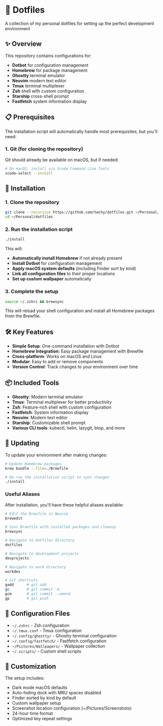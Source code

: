 # 🔧 Dotfiles

A collection of my personal dotfiles for setting up the perfect development environment

## ✨ Overview

This repository contains configurations for:

- **Dotbot** for configuration management
- **Homebrew** for package management
- **Ghostty** terminal emulator
- **Neovim** modern text editor
- **Tmux** terminal multiplexer
- **Zsh** shell with custom configuration
- **Starship** cross-shell prompt
- **Fastfetch** system information display

## 📋 Prerequisites

The installation script will automatically handle most prerequisites, but you'll need:

### 1. Git (for cloning the repository)

Git should already be available on macOS, but if needed:

```bash
# On macOS, install via Xcode Command Line Tools
xcode-select --install
```

## 🚀 Installation

### 1. Clone the repository

```bash
git clone --recursive https://github.com/twchy/dotfiles.git ~/Personal/dotfiles
cd ~/Personal/dotfiles
```

### 2. Run the installation script

```bash
./install
```

This will:

- **Automatically install Homebrew** if not already present
- **Install Dotbot** for configuration management
- **Apply macOS system defaults** (including Finder sort by kind)
- **Link all configuration files** to their proper locations
- **Set up custom wallpaper** automatically

### 3. Complete the setup

```bash
source ~/.zshrc && brewsync
```

This will reload your shell configuration and install all Homebrew packages from the Brewfile.

## 🛠️ Key Features

- **Simple Setup**: One-command installation with Dotbot
- **Homebrew Integration**: Easy package management with Brewfile
- **Cross-platform**: Works on macOS and Linux
- **Modular**: Easy to add or remove components
- **Version Control**: Track changes to your environment over time

## 📦 Included Tools

- **Ghostty**: Modern terminal emulator
- **Tmux**: Terminal multiplexer for better productivity
- **Zsh**: Feature-rich shell with custom configuration
- **Fastfetch**: System information display
- **Neovim**: Modern text editor
- **Starship**: Customizable shell prompt
- **Various CLI tools**: kubectl, helm, lazygit, btop, and more

## 🔄 Updating

To update your environment after making changes:

```bash
# Update Homebrew packages
brew bundle --file=./Brewfile

# Re-run the installation script to sync changes
./install
```

### Useful Aliases

After installation, you'll have these helpful aliases available:

```bash
# Edit the Brewfile in Neovim
brewedit

# Sync Brewfile with installed packages and cleanup
brewsync

# Navigate to dotfiles directory
dotfiles

# Navigate to development projects
devprojects

# Navigate to work directory
workdev

# Git shortcuts
gadd      # git add
gc        # git commit -m
gcm       # git commit --amend
gp        # git push
```

## 📁 Configuration Files

- `~/.zshrc` - Zsh configuration
- `~/.tmux.conf` - Tmux configuration
- `~/.config/ghostty/` - Ghostty terminal configuration
- `~/.config/fastfetch/` - Fastfetch configuration
- `~/Pictures/Wallpapers/` - Wallpaper collection
- `~/.scripts/` - Custom shell scripts

## 🎨 Customization

The setup includes:

- Dark mode macOS defaults
- Auto-hiding dock with MRU spaces disabled
- Finder sorted by kind by default
- Custom wallpaper setup
- Screenshot location configuration (~/Pictures/Screenshots)
- 24-hour time format
- Optimized key repeat settings
